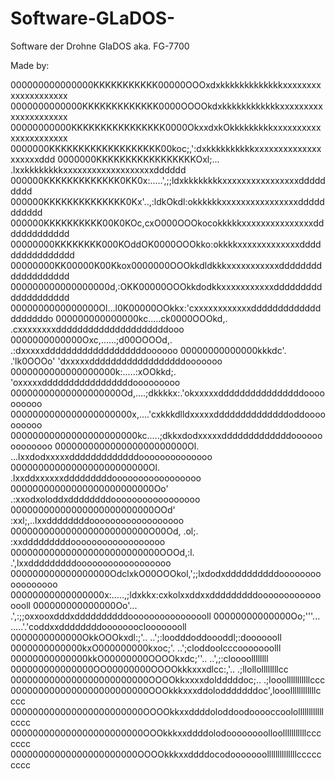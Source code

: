 # Software-GLaDOS-
Software der Drohne GlaDOS aka. FG-7700











Made by:

000000000000000KKKKKKKKKKK00000OOOxdxkkkkkkkkkkkkkxxxxxxxxxxxxxxxxxxxx
0000000000000KKKKKKKKKKKKK0000OOOOkdxkkkkkkkkkkkkxxxxxxxxxxxxxxxxxxxxx
00000000000KKKKKKKKKKKKKKKK0000OkxxdxkOkkkkkkkkkxxxxxxxxxxxxxxxxxxxxxx
0000000KKKKKKKKKKKKKKKKKKK00koc;,':dxkkkkkkkkkkxxxxxxxxxxxxxxxxxxxxddd
0000000KKKKKKKKKKKKKKKKKOxl;...  .lxxkkkkkkkkxxxxxxxxxxxxxxxxxxxdddddd
000000KKKKKKKKKKKKK0KK0x:.....',;;ldxkkkkkkkkxxxxxxxxxxxxxxxxddddddddd
000000KKKKKKKKKKKKKK0Kx'..,:ldkOkdl:okkkkkkxxxxxxxxxxxxxxxxddddddddddd
000000KKKKKKKKKK00K0KOc,cxO000OOOkocokkkkkxxxxxxxxxxxxxxxddddddddddddd
00000000KKKKKKKK000KOddOK0000OOOkko:okkkkxxxxxxxxxxxxxdddddddddddddddd
00000000KK00000K00Kkox0000000OOOkkdldkkkxxxxxxxxxxxddddddddddddddddddd
000000000000000000d,:OKK00000OOOkkdodkkxxxxxxxxxxxdddddddddddddddddddd
0000000000000000Ol...l0K00000OOkkx:'cxxxxxxxxxxxxddddddddddddddddddddo
000000000000000kc.....ck0000OOOkd,. .cxxxxxxxxdddddddddddddddddddddooo
0000000000000Oxc,......;d00OOOOd,.   .:dxxxxxdddddddddddddddddddoooooo
00000000000000kkkdc'.  .'lk0OOOo'     'dxxxxxddddddddddddddddddooooooo
0000000000000000000k:.....:xOOkkd;.  'oxxxxxdddddddddddddddddooooooooo
00000000000000000000Od,....;dkkkkx:.'okxxxxxddddddddddddddddoooooooooo
0000000000000000000000x,....'cxkkkdlldxxxxxddddddddddddddoddoooooooooo
00000000000000000000000kc.....;dkkxdodxxxxxdddddddddddddoooooooooooooo
000000000000000000000000Ol.  ...lxxdodxxxxxdddddddddddddoooooooooooooo
0000000000000000000000000Ol.    .lxxddxxxxxxdddddddddooooooooooooooooo
00000000000000000000000000Oo'   .:xxodxoloddxddddddddooooooooooooooooo
00000000000000000000000000OOd'   :xxl;,..lxxddddddddoooooooooooooooooo
0000000000000000000000000O00Od, .ol;.   :xxdddddddddoooooooooooooooooo
000000000000000000000000000OOOd,:l.  .',lxxdddddddddoooooooooooooooooo
000000000000000000OdclxkO00OOOkol,';;lxdodxddddddddddooooooooooooooooo
00000000000000000x:.....,;ldxkkx:cxkolxxddxxdddddddddoooooooooooooooll
000000000000000Oo'...      .',:;;oxxooxdddxddddddddddoooooooooooooooll
00000000000000Oo;'''...       .....'.'coddxxddddddddooooooocloooooooll
0000000000000OkkOOOkxdl:;'..           ..';:loodddoddoooddl;:dooooooll
0000000000000kxO000000000kxoc;'.             ..';cloddoolcccooooooolll
00000000000000kkO00000000OOOOkxdc;''..            ..',;:cloooollllllll
000000000000000OO00000000OOOOkkkxxxdlcc:,'..        .;llollollllllllcc
0000000000000000000000000OOOOkkxxxxdoldddddoc;..  .;looolllllllllllccc
0000000000000000000000000OOOkkkxxxddolodddddddoc',looollllllllllllcccc
000000000000000000000000OOOOkkxxddddoloddoodooooccoolollllllllllllcccc
000000000000000000000000OOOkkkxxddddolodoooooooolloolllllllllllccccccc
00000000000000000000000OOOOkkkxxddddocodooooooollllllllllllllccccccccc